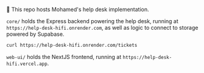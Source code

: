 👋 This repo hosts Mohamed's help desk implementation.

`core/` holds the Express backend powering the help desk, running at `https://help-desk-hifi.onrender.com`, as well as logic to connect to storage powered by Supabase.

```bash
curl https://help-desk-hifi.onrender.com/tickets
```

`web-ui/` holds the NextJS frontend, running at `https://help-desk-hifi.vercel.app`.